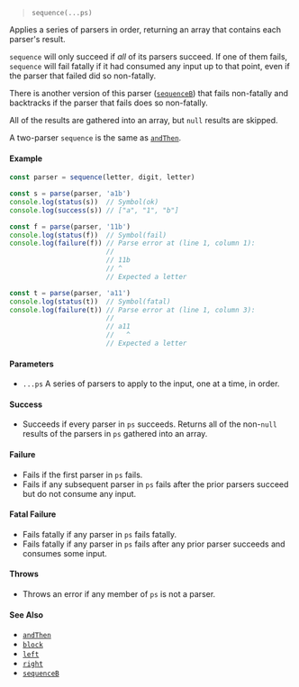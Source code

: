 <!--
 Copyright (c) 2020 Thomas J. Otterson
 
 This software is released under the MIT License.
 https://opensource.org/licenses/MIT
-->

> `sequence(...ps)`

Applies a series of parsers in order, returning an array that contains each parser's result.

`sequence` will only succeed if *all* of its parsers succeed. If one of them fails, `sequence` will fail fatally if it had consumed any input up to that point, even if the parser that failed did so non-fatally.

There is another version of this parser ([`sequenceB`](sequenceb.md)) that fails non-fatally and backtracks if the parser that fails does so non-fatally.

All of the results are gathered into an array, but `null` results are skipped.

A two-parser `sequence` is the same as [`andThen`](andthen.md).

#### Example

```javascript
const parser = sequence(letter, digit, letter)

const s = parse(parser, 'a1b')
console.log(status(s))  // Symbol(ok)
console.log(success(s)) // ["a", "1", "b"]

const f = parse(parser, '11b')
console.log(status(f))  // Symbol(fail)
console.log(failure(f)) // Parse error at (line 1, column 1):
                        //
                        // 11b
                        // ^
                        // Expected a letter

const t = parse(parser, 'a11')
console.log(status(t))  // Symbol(fatal)
console.log(failure(t)) // Parse error at (line 1, column 3):
                        //
                        // a11
                        //   ^
                        // Expected a letter
```

#### Parameters

* `...ps` A series of parsers to apply to the input, one at a time, in order.

#### Success

* Succeeds if every parser in `ps` succeeds. Returns all of the non-`null` results of the parsers in `ps` gathered into an array.

#### Failure

* Fails if the first parser in `ps` fails.
* Fails if any subsequent parser in `ps` fails after the prior parsers succeed but do not consume any input.

#### Fatal Failure

* Fails fatally if any parser in `ps` fails fatally.
* Fails fatally if any parser in `ps` fails after any prior parser succeeds and consumes some input.

#### Throws

* Throws an error if any member of `ps` is not a parser.

#### See Also

* [`andThen`](andthen.md)
* [`block`](block.md)
* [`left`](left.md)
* [`right`](right.md)
* [`sequenceB`](sequenceb.md)